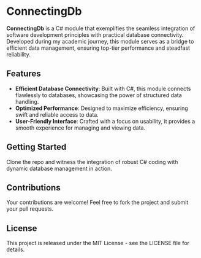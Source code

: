 # ConnectingDb

**ConnectingDb** is a C# module that exemplifies the seamless integration of software development principles with practical database connectivity. Developed during my academic journey, this module serves as a bridge to efficient data management, ensuring top-tier performance and steadfast reliability.

## Features
- **Efficient Database Connectivity**: Built with C#, this module connects flawlessly to databases, showcasing the power of structured data handling.
- **Optimized Performance**: Designed to maximize efficiency, ensuring swift and reliable access to data.
- **User-Friendly Interface**: Crafted with a focus on usability, it provides a smooth experience for managing and viewing data.

## Getting Started
Clone the repo and witness the integration of robust C# coding with dynamic database management in action.

## Contributions
Your contributions are welcome! Feel free to fork the project and submit your pull requests.

## License
This project is released under the MIT License - see the LICENSE file for details.
